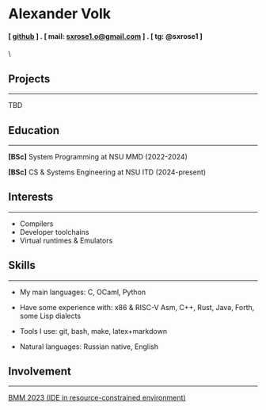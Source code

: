 # Alexander Volk

#### [ [github](https://github.com/ky1e-cyber) ] . [ mail: sxrose1.o@gmail.com ] . [ tg: @sxrose1 ]

\

Projects
--------

---

TBD

Education
---------

---

  **\[BSc\]** System Programming at NSU MMD (2022-2024)

  **\[BSc\]** CS & Systems Engineering at NSU ITD (2024-present)

Interests
---------

---

- Compilers
- Developer toolchains
- Virtual runtimes & Emulators

Skills
------

---

- My main languages: C, OCaml, Python
- Have some experience with: x86 & RISC-V Asm, C++, Rust, Java, Forth, some Lisp dialects
- Tools I use: git, bash, make, latex+markdown

- Natural languages: Russian native, English

Involvement
--------

---

[BMM 2023 (IDE in resource-constrained environment)](https://bmm2023.mca.nsu.ru/project/41)

